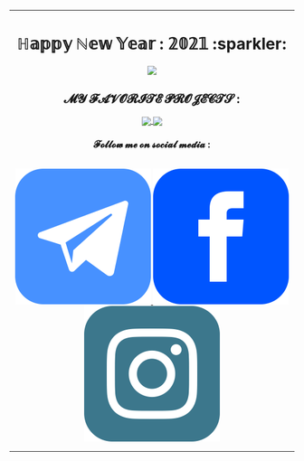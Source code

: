 <!-- DEB : Ligne -->
---
<!-- FIN : Ligne -->

<!-- DEB : Présentation -->
<div align=center>
    <h1>ℍ𝕒𝕡𝕡𝕪 ℕ𝕖𝕨 𝕐𝕖𝕒𝕣 : 𝟚𝟘𝟚𝟙 :sparkler:</h1>
</div>
<!-- FIN : Présentation -->

<!-- DEB : Statistiques -->
<p align=center>
    <a href="https://github.com/jasongouzien-off/jasongouzien-off">
        <img align="center" src="https://github-readme-stats.vercel.app/api?username=jasongouzien-off&show_icons=true&hide_title=boolean&theme=dark">
    </a>
</p>
<!-- FIN : Statistiques -->

<!-- DEB : Repos Épinglés -->
<h2 align=center>𝓜𝓨 𝓕𝓐𝓥𝓞𝓡𝓘𝓣𝓔 𝓟𝓡𝓞𝓙𝓔𝓒𝓣𝓢 :</h2>

<div align=center>
    <a href="https://github.com/darkreader/darkreader" target="_blank">
        <img align="center" src="https://github-readme-stats.vercel.app/api/pin/?username=darkreader&repo=darkreader&show_owner=true&theme=dark">
    </a>
    <a href="https://github.com/lulz3xploit/LittleBrother" target="_blank">
        <img align="center" src="https://github-readme-stats.vercel.app/api/pin/?username=lulz3xploit&repo=LittleBrother&show_owner=true&theme=dark">
    </a>
</div>
<!-- FIN : Repos Épinglés -->

<!-- DEB : Pied de Page -->
<div align=center>
    <h3 align=center>𝓕𝓸𝓵𝓵𝓸𝔀 𝓶𝓮 𝓸𝓷 𝓼𝓸𝓬𝓲𝓪𝓵 𝓶𝓮𝓭𝓲𝓪 :</h3><br>
        <a href="t.me/jasongouzien" target="_blank">
            <img src="/icons/telegram.png" alt="telegram">
        </a>
        <a href="fb.me/jasongouzien.off" target="_blank">
            <img src="/icons/facebook.png" alt="facebook">
        </a>
        <a href="instagr.am/jason.gouzien.off" target="_blank">
            <img src="/icons/instagram.png" alt="instagram">
        </a>
</div>
<!-- FIN : Pied de Page -->

<!-- DEB : Ligne -->
---
<!-- DEB : Ligne -->